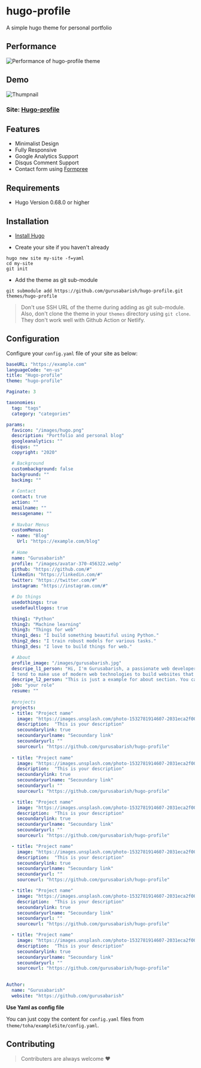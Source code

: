 # hugo-profile

A simple hugo theme for personal portfolio
## Performance

![Performance of hugo-profile theme](https://github.com/gurusabarish/hugo-profile/blob/master/static/images/performance.png)

## Demo

![Thumpnail](https://github.com/gurusabarish/hugo-profile/blob/master/images/tn.png)

### Site: [Hugo-profile](https://hugo-profile.netlify.com)


## Features
- Minimalist Design
- Fully Responsive
- Google Analytics Support
- Disqus Comment Support
- Contact form using [Formpree](https://formspree.io/)



## Requirements

- Hugo Version 0.68.0 or higher



## Installation

- [Install Hugo](https://gohugo.io/overview/installing)

- Create your site if you haven't already

```console
hugo new site my-site -f=yaml
cd my-site
git init
```

- Add the theme as git sub-module

```console
git submodule add https://github.com/gurusabarish/hugo-profile.git themes/hugo-profile
```

>Don't use SSH URL of the theme during adding as git sub-module. Also, don't clone the theme in your `themes` directory using `git clone`. They don't work well with Github Action or Netlify.


## Configuration

Configure your `config.yaml` file of your site as below:

```yaml
baseURL: "https://example.com"
languageCode: "en-us"
title: "Hugo-profile"
theme: "hugo-profile"

Paginate: 3

taxonomies:
  tag: "tags"
  category: "categories"

params:
  favicon: "/images/hugo.png"
  description: "Portfolio and personal blog"
  googleanalytics: ""
  disqus: ""
  copyright: "2020"

  # Background
  custombackground: false
  background: ""
  backimg: ""
  
  # Contact
  contact: true
  action: ""
  emailname: ""
  messagename: ""
  
  # Navbar Menus
  customMenus:
  - name: "Blog"
    Url: "https://example.com/blog"
    
  # Home
  name: "Gurusabarish"
  profile: "/images/avatar-370-456322.webp"
  github: "https://github.com/#"
  linkedin: "https://linkedin.com/#"
  twitter: "https://twitter.com/#"
  instagram: "https://instagram.com/#"

  # Do things 
  usedothings: true
  usedefaultlogos: true

  thing1: "Python"
  thing2: "Machine learning"
  thing3: "Things for web"
  thing1_des: "I build something beautiful using Python."
  thing2_des: "I train robust models for various tasks."
  thing3_des: "I love to build things for web."

  # About
  profile_image: "/images/gurusabarish.jpg"
  descripe_l1_person: "Hi, I'm Gurusabarish, a passionate web developer and ML engineer. 
  I tend to make use of modern web technologies to build websites that looks great, feels fantastic, and functions correctly."
  descripe_l2_person: "This is just a example for about section. You can easily change with the help of cofig file."
  job: "your role"
  resume: ""
  
  #projects
  projects:
  - title: "Project name"
    image: "https://images.unsplash.com/photo-1532781914607-2031eca2f00d?ixlib=rb-0.3.5&amp;q=80&amp;fm=jpg&amp;crop=entropy&amp;cs=tinysrgb&amp;w=1080&amp;fit=max&amp;ixid=eyJhcHBfaWQiOjMyMDc0fQ&amp;s=7c625ea379640da3ef2e24f20df7ce8d"
    description:  "This is your description"
    secoundarylink: true
    secoundaryurlname: "Secoundary link"
    secoundaryurl: ""
    sourceurl: "https://github.com/gurusabarish/hugo-profile"
  
  - title: "Project name"
    image: "https://images.unsplash.com/photo-1532781914607-2031eca2f00d?ixlib=rb-0.3.5&amp;q=80&amp;fm=jpg&amp;crop=entropy&amp;cs=tinysrgb&amp;w=1080&amp;fit=max&amp;ixid=eyJhcHBfaWQiOjMyMDc0fQ&amp;s=7c625ea379640da3ef2e24f20df7ce8d"
    description:  "This is your description"
    secoundarylink: true
    secoundaryurlname: "Secoundary link"
    secoundaryurl: ""
    sourceurl: "https://github.com/gurusabarish/hugo-profile"

  - title: "Project name"
    image: "https://images.unsplash.com/photo-1532781914607-2031eca2f00d?ixlib=rb-0.3.5&amp;q=80&amp;fm=jpg&amp;crop=entropy&amp;cs=tinysrgb&amp;w=1080&amp;fit=max&amp;ixid=eyJhcHBfaWQiOjMyMDc0fQ&amp;s=7c625ea379640da3ef2e24f20df7ce8d"
    description:  "This is your description"
    secoundarylink: true
    secoundaryurlname: "Secoundary link"
    secoundaryurl: ""
    sourceurl: "https://github.com/gurusabarish/hugo-profile"

  - title: "Project name"
    image: "https://images.unsplash.com/photo-1532781914607-2031eca2f00d?ixlib=rb-0.3.5&amp;q=80&amp;fm=jpg&amp;crop=entropy&amp;cs=tinysrgb&amp;w=1080&amp;fit=max&amp;ixid=eyJhcHBfaWQiOjMyMDc0fQ&amp;s=7c625ea379640da3ef2e24f20df7ce8d"
    description:  "This is your description"
    secoundarylink: true
    secoundaryurlname: "Secoundary link"
    secoundaryurl: ""
    sourceurl: "https://github.com/gurusabarish/hugo-profile"

  - title: "Project name"
    image: "https://images.unsplash.com/photo-1532781914607-2031eca2f00d?ixlib=rb-0.3.5&amp;q=80&amp;fm=jpg&amp;crop=entropy&amp;cs=tinysrgb&amp;w=1080&amp;fit=max&amp;ixid=eyJhcHBfaWQiOjMyMDc0fQ&amp;s=7c625ea379640da3ef2e24f20df7ce8d"
    description:  "This is your description"
    secoundarylink: true
    secoundaryurlname: "Secoundary link"
    secoundaryurl: ""
    sourceurl: "https://github.com/gurusabarish/hugo-profile"

  - title: "Project name"
    image: "https://images.unsplash.com/photo-1532781914607-2031eca2f00d?ixlib=rb-0.3.5&amp;q=80&amp;fm=jpg&amp;crop=entropy&amp;cs=tinysrgb&amp;w=1080&amp;fit=max&amp;ixid=eyJhcHBfaWQiOjMyMDc0fQ&amp;s=7c625ea379640da3ef2e24f20df7ce8d"
    description:  "This is your description"
    secoundarylink: true
    secoundaryurlname: "Secoundary link"
    secoundaryurl: ""
    sourceurl: "https://github.com/gurusabarish/hugo-profile"
  

Author:
  name: "Gurusabarish"
  website: "https://github.com/gurusabarish"

```

<b>Use Yaml as config file</b>

You can just copy the content for `config.yaml` files from `theme/toha/exampleSite/config.yaml`.


## Contributing

> Contributers are always welcome :heart:

